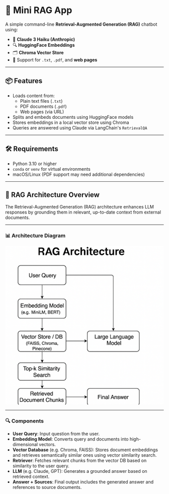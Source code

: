# 🧠 Mini RAG App

A simple command-line **Retrieval-Augmented Generation (RAG)** chatbot using:

- 🧩 **Claude 3 Haiku (Anthropic)**
- 🔍 **HuggingFace Embeddings**
- 🗂️ **Chroma Vector Store**
- 📄 Support for `.txt`, `.pdf`, and **web pages**

---

## 📦 Features

- Loads content from:
  - Plain text files (`.txt`)
  - PDF documents (`.pdf`)
  - Web pages (via URL)
- Splits and embeds documents using HuggingFace models
- Stores embeddings in a local vector store using Chroma
- Queries are answered using Claude via LangChain's `RetrievalQA`

---

## 🛠 Requirements

- Python 3.10 or higher
- `conda` or `venv` for virtual environments
- macOS/Linux (PDF support may need additional dependencies)

---

## 🧠 RAG Architecture Overview

The Retrieval-Augmented Generation (RAG) architecture enhances LLM responses by grounding them in relevant, up-to-date context from external documents.

---

### 📊 Architecture Diagram

![RAG Architecture](./images/rag.png)

---

### 🔍 Components

- **User Query**: Input question from the user.  
- **Embedding Model**: Converts query and documents into high-dimensional vectors.  
- **Vector Database** (e.g. Chroma, FAISS): Stores document embeddings and retrieves semantically similar ones using vector similarity search.  
- **Retriever**: Fetches relevant chunks from the vector DB based on similarity to the user query.  
- **LLM** (e.g. Claude, GPT): Generates a grounded answer based on retrieved context.  
- **Answer + Sources**: Final output includes the generated answer and references to source documents.  
